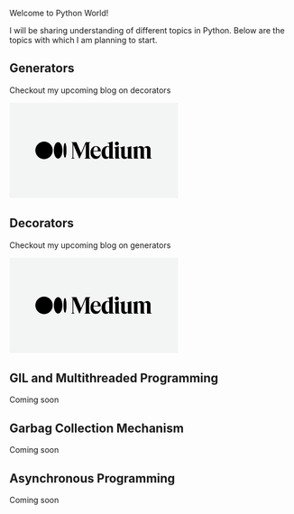 Welcome to Python World! 

I will be sharing understanding of different topics in Python. Below are the topics with which I am planning to start.

## Generators

Checkout my upcoming blog on decorators

[![](/img/medium.png)](https://medium.com/@dharanee1598)

## Decorators
  
Checkout my upcoming blog on generators

[![](/img/medium.png)](https://medium.com/@dharanee1598)

## GIL and Multithreaded Programming

Coming soon

## Garbag Collection Mechanism

Coming soon

## Asynchronous Programming

Coming soon
